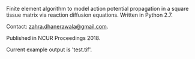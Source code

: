 Finite element algorithm to model action potential propagation in a square tissue matrix via reaction diffusion equations. Written in Python 2.7.

Contact: zahra.dhanerawala@gmail.com.

Published in NCUR Proceedings 2018.

Current example output is 'test.tif'.
